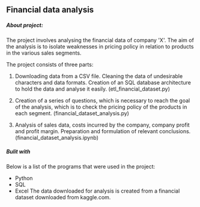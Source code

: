 ## Financial data analysis

##### About project: 
The project involves analysing the financial data of company 'X'. The aim of the analysis is to isolate weaknesses in pricing policy in relation to products in the various sales segments. 

The project consists of three parts: 
1. Downloading data from a CSV file. Cleaning the data of undesirable characters and data formats. Creation of an SQL database architecture to hold the data and analyse it easily. (etl_financial_dataset.py)

2. Creation of a series of questions, which is necessary to reach the goal of the analysis, which is to check the pricing policy of the products in each segment. (financial_dataset_analysis.py)

3. Analysis of sales data, costs incurred by the company, company profit and profit margin. Preparation and formulation of relevant conclusions. (financial_dataset_analysis.ipynb)


##### Bulit with
Below is a list of the programs that were used in the project:
- Python
- SQL 
- Excel
The data downloaded for analysis is created from a financial dataset downloaded from kaggle.com.

